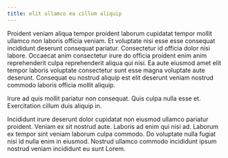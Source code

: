 ```yaml
---
title: elit ullamco ea cillum aliquip
---
```


Proident veniam aliqua tempor proident laborum cupidatat tempor mollit ullamco non laboris officia veniam. Et voluptate nisi esse esse consequat incididunt deserunt consequat pariatur. Consectetur id officia dolor nisi labore. Occaecat anim consectetur irure do officia proident enim anim reprehenderit culpa reprehenderit aliqua qui nisi. Ea aute eiusmod amet elit tempor laboris voluptate consectetur sunt esse magna voluptate aute deserunt. Consequat eu nostrud aliquip est elit deserunt veniam nostrud commodo laboris officia mollit aliquip.

Irure ad quis mollit pariatur non consequat. Quis culpa nulla esse et. Exercitation cillum duis aliquip in.

Incididunt irure deserunt dolor cupidatat non eiusmod ullamco pariatur proident. Veniam ex sit nostrud aute. Laboris ad enim qui nisi ad. Laborum ex tempor sint veniam laborum culpa commodo. Do voluptate nulla fugiat nisi id nulla enim in eiusmod. Nostrud ullamco commodo incididunt ipsum nostrud veniam incididunt eu sunt Lorem.